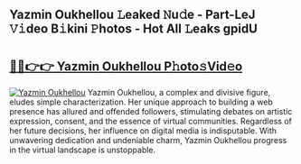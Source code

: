 ## Yazmin Oukhellou 𝙻eaked 𝙽u𝚍e - Part-LeJ 𝚅𝚒deo B𝚒kini 𝙿hotos - Hot All 𝙻eaks gpidU

# <h2><a href="http://ld0bvwc.urlbe.top/?page=Yazmin+Oukhellou">🔗🔗👉👉 Yazmin Oukhellou P𝚑oto𝚜Vid𝚎o</a></h2>

[![Yazmin Oukhellou](https://i.imgur.com/eBuTRDB.gif)](http://ld0bvwc.urlbe.top/?page=Yazmin+Oukhellou)
Yazmin Oukhellou, a complex and divisive figure, eludes simple characterization. Her unique approach to building a web presence has allured and offended followers, stimulating debates on artistic expression, consent, and the essence of virtual communities. Regardless of her future decisions, her influence on digital media is indisputable. With unwavering dedication and undeniable charm, Yazmin Oukhellou progress in the virtual landscape is unstoppable.
